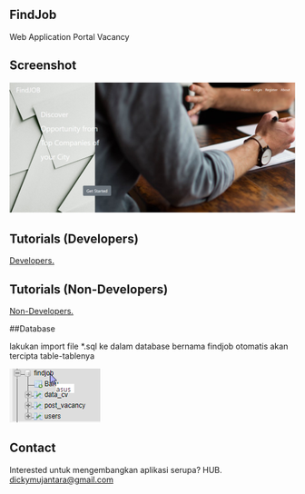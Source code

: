## FindJob
Web Application Portal Vacancy

## Screenshot

![homepage](assets/img/homepage.PNG)

## Tutorials (Developers)

[Developers.](tutorial/developer)

## Tutorials (Non-Developers)

[Non-Developers.](tutorial/non-developer)


##Database

lakukan import file *.sql ke dalam database bernama findjob otomatis akan tercipta table-tablenya

![tables](assets/img/tables.PNG)

## Contact
Interested untuk mengembangkan aplikasi serupa? HUB. dickymujantara@gmail.com
